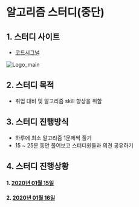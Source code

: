 # 알고리즘 스터디(중단)

## 1. 스터디 사이트

- [코드시그널](https://app.codesignal.com/)

![Logo_main](images/Logo_main.svg)



## 2. 스터디 목적

 - 취업 대비 및 알고리즘 skill 향상을 위함



## 3. 스터디 진행방식

- 하루에 최소 알고리즘 1문제씩 풀기 
- 15 ~ 25분 동안 풀어보고 스터디원들과 의견 공유하기



## 4. 스터디 진행상황

#### 1. [2020년 01월 15일](LAB/20200115.md)

#### 2. [2020년 01월 16일](LAB/20200116.md)